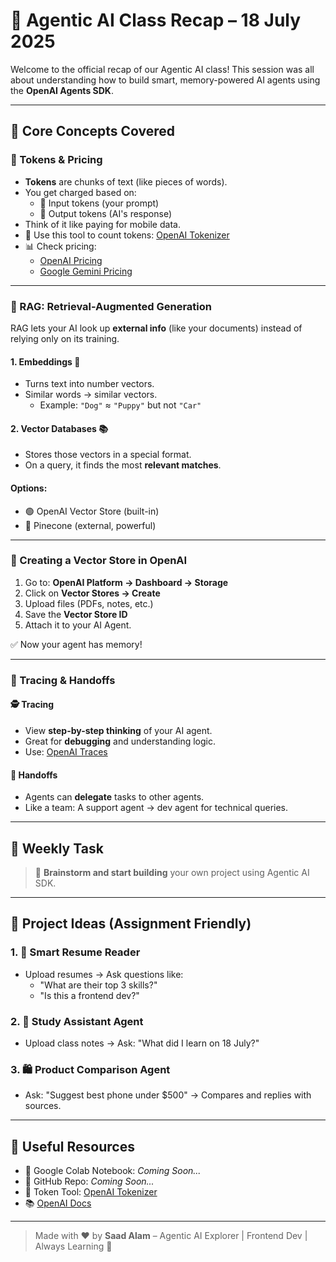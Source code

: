 # 🤖 Agentic AI Class Recap – 18 July 2025

Welcome to the official recap of our Agentic AI class! This session was all about understanding how to build smart, memory-powered AI agents using the **OpenAI Agents SDK**.

---

## 🧠 Core Concepts Covered

### 🔹 Tokens & Pricing

- **Tokens** are chunks of text (like pieces of words).
- You get charged based on:
  - 🔸 Input tokens (your prompt)
  - 🔸 Output tokens (AI's response)
- Think of it like paying for mobile data.
- 🧮 Use this tool to count tokens: [OpenAI Tokenizer](https://platform.openai.com/tokenizer)
- 📊 Check pricing:
  - [OpenAI Pricing](https://openai.com/pricing)
  - [Google Gemini Pricing](https://deepmind.google/discover/gemini/#pricing)

---

### 🔹 RAG: Retrieval-Augmented Generation

RAG lets your AI look up **external info** (like your documents) instead of relying only on its training.

#### 1. Embeddings 🔢
- Turns text into number vectors.
- Similar words → similar vectors.
  - Example: `"Dog"` ≈ `"Puppy"` but not `"Car"`

#### 2. Vector Databases 📚
- Stores those vectors in a special format.
- On a query, it finds the most **relevant matches**.

#### Options:
- 🟢 OpenAI Vector Store (built-in)
- 🔵 Pinecone (external, powerful)

---

### 🔹 Creating a Vector Store in OpenAI

1. Go to: **OpenAI Platform → Dashboard → Storage**
2. Click on **Vector Stores → Create**
3. Upload files (PDFs, notes, etc.)
4. Save the **Vector Store ID**
5. Attach it to your AI Agent.

✅ Now your agent has memory!

---

### 🔹 Tracing & Handoffs

#### 🕵️ Tracing
- View **step-by-step thinking** of your AI agent.
- Great for **debugging** and understanding logic.
- Use: [OpenAI Traces](https://platform.openai.com/agents/traces)

#### 🤝 Handoffs
- Agents can **delegate** tasks to other agents.
- Like a team: A support agent → dev agent for technical queries.

---

## 🚀 Weekly Task

> 🔧 **Brainstorm and start building** your own project using Agentic AI SDK.

---

## 🧪 Project Ideas (Assignment Friendly)

### 1. 📄 Smart Resume Reader
- Upload resumes → Ask questions like:
  - "What are their top 3 skills?"
  - "Is this a frontend dev?"

### 2. 🧠 Study Assistant Agent
- Upload class notes → Ask: "What did I learn on 18 July?"

### 3. 🛍️ Product Comparison Agent
- Ask: "Suggest best phone under $500" → Compares and replies with sources.

---

## 🧰 Useful Resources

- 📓 Google Colab Notebook: _Coming Soon..._
- 🔗 GitHub Repo: _Coming Soon..._
- 🧮 Token Tool: [OpenAI Tokenizer](https://platform.openai.com/tokenizer)
- 📚 [OpenAI Docs](https://platform.openai.com/docs)

---

> Made with ❤️ by **Saad Alam** – Agentic AI Explorer | Frontend Dev | Always Learning 🚀
